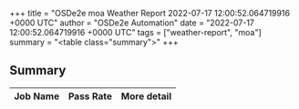 +++
title = "OSDe2e moa Weather Report 2022-07-17 12:00:52.064719916 +0000 UTC"
author = "OSDe2e Automation"
date = "2022-07-17 12:00:52.064719916 +0000 UTC"
tags = ["weather-report", "moa"]
summary = "<table class=\"summary\"></table>"
+++
## Summary

| Job Name | Pass Rate | More detail |
|----------|-----------|-------------|




